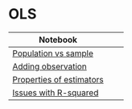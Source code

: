 # OLS
| Notebook |  |  |
|----------|----------|----------|
| [Population vs sample](https://marimo.app/l/7h0dis) |  |  |
| [Adding observation](https://marimo.app/l/cab8bt) |   |  |
| [Properties of estimators](https://marimo.app/l/07ddf9) |  |  |
| [Issues with R-squared](https://marimo.app/l/vxz67s) |  |  |
